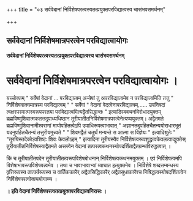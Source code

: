 +++
title = "०३ सर्ववेदानां निर्विशेषपरत्वस्यतत्प्रयुक्तपरविद्यात्वस्य चासंभवसमर्थनम्"

+++


## सर्ववेदानां निर्विशेषमात्रपरत्वेन परविद्यात्वायोगः

**सर्ववेदानां निर्विशेषपरत्वस्यतत्प्रयुक्तपरविद्यात्वस्य चासंभवसमर्थनम्**

# सर्ववेदानां निर्विशेषमात्रपरत्वेन परविद्यात्वायोगः । 

यच्चोक्तम् " सर्वेषां वेदानां ... परविद्यात्वम् अन्येषां तु अपरविद्यात्वमेव न परविद्यात्वमिति तत्तु " निर्विशेषवाक्यमात्रस्य परविद्यात्वम् " " सर्वेषां " वेदानां वेदत्वेनापरविद्यात्वम्...... उपनिषदां त्वक्षरपरमात्मस्वरूपपरतया परविद्यात्वमित्यद्वैतसिद्धान्तः " इत्यादिस्ववचनविरोधादयुक्तम् ब्रह्मविष्णुशिवात्मकतत्तदुपाध्यधिष्ठान तुरीयातीतनिर्विशेषमात्रपरत्वेनेत्यप्ययुक्तम्। अद्वैतमते ब्रह्मविष्णुशिवानामीश्वराणां मायोपहितत्वेऽपि उपाधिरूपत्वाभावात् " अज्ञानतदुपहितचैतन्ययोराधारभूतं यदनुपहितचैतन्यं तत्तुरीयमुच्यते " " शिवमद्वैतं चतुर्थं मन्यन्ते स आत्मा स विज्ञेयः " इत्यादिश्रुतेः " "तुरयिस्तदेकोऽवशिष्टः शिवः केवलोऽहम् " इत्यादिना तुरीयस्यैव निर्विशेषत्वरूपशुद्धत्वकेवलत्वाद्युक्तेस् तुरीयातीतनिर्विशेषस्याद्वैतमते असत्त्वेन वेदानां तत्परत्वकथनस्योपदर्शिताद्वैतग्रन्थविरुद्धत्वात् ।

किं च तुरीयातीतपदेन तुरीयातीतत्वरूपविशेषबोधनान् निर्विशेषत्वकथनमयुक्तम् । एवं निर्विशेषत्वमपि विशेषाभावरूपविशेषवत्वमेव । तथा च भावाभावाभ्यां व्याघात इत्युक्तमेव । निर्विशेषे शब्दसम्बन्धस्य वृत्तिरूपस्य तात्पर्यरूपस्य च वार्तिककारैर् अद्वैतसिद्धिकारैर् अद्वैतसुधाकारैश्च निषिद्धत्वस्योपदर्शितत्वेन निर्विशेषपरत्वोक्त्ययोगाच्च ।

**। इति वेदानां निर्विशेषपरत्वतत्प्रयुक्तपरविद्यात्वनिरासः ।**


